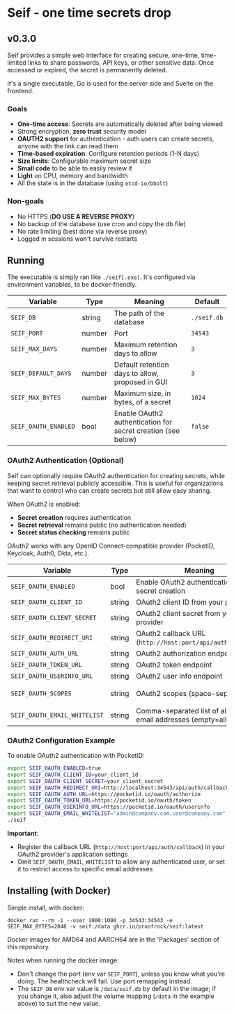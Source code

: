 # Seif - one time secrets drop

## v0.3.0

Seif provides a simple web interface for creating secure, one-time, time-limited links to share passwords, API keys, or other sensitive data. Once accessed or expired, the secret is permanently deleted.

It's a single executable, Go is used for the server side and Svelte on the frontend.

### Goals

- **One-time access**: Secrets are automatically deleted after being viewed
- Strong encryption, **zero trust** security model
- **OAUTH2 support** for authentication - auth users can create secrets, anyone with the link can read them
- **Time-based expiration**: Configure retention periods (1-N days)
- **Size limits**: Configurable maximum secret size
- **Small code** to be able to easily review it
- **Light** on CPU, memory and bandwidth
- All the state is in the database (using `etcd-io/bbolt`)

### Non-goals

- No HTTPS (__DO USE A REVERSE PROXY__)
- No backup of the database (use cron and copy the db file)
- No rate limiting (best done via reverse proxy)
- Logged in sessions won't survive restarts

## Running

The executable is simply ran like `./seif[.exe]`. It's configured via environment variables, to be docker-friendly.

| Variable             | Type   | Meaning                                                      | Default     |
| -------------------- | ------ | ------------------------------------------------------------ | ----------- |
| `SEIF_DB`            | string | The path of the database                                     | `./seif.db` |
| `SEIF_PORT`          | number | Port                                                         | `34543`     |
| `SEIF_MAX_DAYS`      | number | Maximum retention days to allow                              | `3`         |
| `SEIF_DEFAULT_DAYS`  | number | Default retention days to allow, proposed in GUI             | `3`         |
| `SEIF_MAX_BYTES`     | number | Maximum size, in bytes, of a secret                          | `1024`      |
| `SEIF_OAUTH_ENABLED` | bool   | Enable OAuth2 authentication for secret creation (see below) | `false`     |

### OAuth2 Authentication (Optional)

Seif can optionally require OAuth2 authentication for creating secrets, while keeping secret retrieval publicly accessible. This is useful for organizations that want to control who can create secrets but still allow easy sharing.

When OAuth2 is enabled:
- **Secret creation** requires authentication
- **Secret retrieval** remains public (no authentication needed)
- **Secret status checking** remains public

OAuth2 works with any OpenID Connect-compatible provider (PocketID, Keycloak, Auth0, Okta, etc.).

| Variable                     | Type   | Meaning                                                           | Default                |
| ---------------------------- | ------ | ----------------------------------------------------------------- | ---------------------- |
| `SEIF_OAUTH_ENABLED`         | bool   | Enable OAuth2 authentication for secret creation                  | `false`                |
| `SEIF_OAUTH_CLIENT_ID`       | string | OAuth2 client ID from your provider                               | -                      |
| `SEIF_OAUTH_CLIENT_SECRET`   | string | OAuth2 client secret from your provider                           | -                      |
| `SEIF_OAUTH_REDIRECT_URI`    | string | OAuth2 callback URL (`http://host:port/api/auth/callback`)        | -                      |
| `SEIF_OAUTH_AUTH_URL`        | string | OAuth2 authorization endpoint                                     | -                      |
| `SEIF_OAUTH_TOKEN_URL`       | string | OAuth2 token endpoint                                             | -                      |
| `SEIF_OAUTH_USERINFO_URL`    | string | OAuth2 user info endpoint                                         | -                      |
| `SEIF_OAUTH_SCOPES`          | string | OAuth2 scopes (space-separated)                                   | `openid email profile` |
| `SEIF_OAUTH_EMAIL_WHITELIST` | string | Comma-separated list of allowed email addresses (empty=allow all) | -                      |

### OAuth2 Configuration Example

To enable OAuth2 authentication with PocketID:

```bash
export SEIF_OAUTH_ENABLED=true
export SEIF_OAUTH_CLIENT_ID=your_client_id
export SEIF_OAUTH_CLIENT_SECRET=your_client_secret
export SEIF_OAUTH_REDIRECT_URI=http://localhost:34543/api/auth/callback
export SEIF_OAUTH_AUTH_URL=https://pocketid.io/oauth/authorize
export SEIF_OAUTH_TOKEN_URL=https://pocketid.io/oauth/token
export SEIF_OAUTH_USERINFO_URL=https://pocketid.io/oauth/userinfo
export SEIF_OAUTH_EMAIL_WHITELIST="admin@company.com,user@company.com"
./seif
```

**Important**:
- Register the callback URL (`http://host:port/api/auth/callback`) in your OAuth2 provider's application settings
- Omit `SEIF_OAUTH_EMAIL_WHITELIST` to allow any authenticated user, or set it to restrict access to specific email addresses

## Installing (with Docker)

Simple install, with docker:

`docker run --rm -i --user 1000:1000 -p 34543:34543 -e SEIF_MAX_BYTES=2048 -v seif:/data ghcr.io/proofrock/seif:latest`

Docker images for AMD64 and AARCH64 are in the 'Packages' section of this repository.

Notes when running the docker image:
- Don't change the port (env var `SEIF_PORT`), unless you know what you're doing. The healthcheck will fail. Use port remapping instead.
- The `SEIF_DB` env var value is `/data/seif.db` by default in the image; if you change it, also adjust the volume mapping (`/data` in the example above) to suit the new value.
